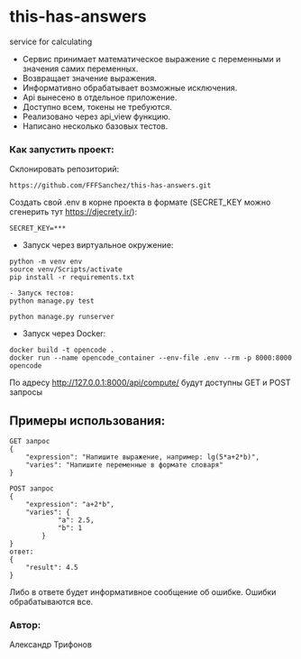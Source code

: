 # this-has-answers
service for calculating

- Сервис принимает математическое выражение с переменными и значения самих переменных.
- Возвращает значение выражения.
- Информативно обрабатывает возможные исключения.
- Api вынесено в отдельное приложение.
- Доступно всем, токены не требуются.
- Реализовано через api_view функцию.
- Написано несколько базовых тестов.

### Как запустить проект:
Склонировать репозиторий:
```
https://github.com/FFFSanchez/this-has-answers.git
```

Создать свой .env в корне проекта в формате (SECRET_KEY можно сгенерить тут https://djecrety.ir/):
```
SECRET_KEY=***
```

* Запуск через виртуальное окружение:

```
python -m venv env
source venv/Scripts/activate
pip install -r requirements.txt

- Запуск тестов:
python manage.py test

python manage.py runserver
```

* Запуск через Docker:

```
docker build -t opencode .
docker run --name opencode_container --env-file .env --rm -p 8000:8000 opencode
```

По адресу http://127.0.0.1:8000/api/compute/ будут доступны GET и POST запросы

## Примеры использования:
```
GET запрос
{
    "expression": "Напишите выражение, например: lg(5*a+2*b)",
    "varies": "Напишите переменные в формате словаря"
}
```

```
POST запрос
{
    "expression": "a+2*b",
    "varies": {
            "a": 2.5,
            "b": 1
        }
}
ответ:
{
    "result": 4.5
}
```
Либо в ответе будет информативное сообщение об ошибке. Ошибки обрабатываются все.


### Автор: 
Александр Трифонов
